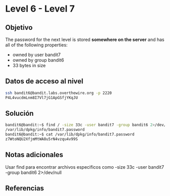 # Level 6 - Level 7
## Objetivo
The password for the next level is stored **somewhere on the server** and has all of the following properties:

- owned by user bandit7
- owned by group bandit6
- 33 bytes in size
## Datos de acceso al nivel
```bash
ssh bandit6@bandit.labs.overthewire.org -p 2220
P4L4vucdmLnm8I7Vl7jG1ApGSfjYKqJU
```

## Solución
```bash
bandit6@bandit:~$ find / -size 33c -user bandit7 -group bandit6 2>/dev/null
/var/lib/dpkg/info/bandit7.password
bandit6@bandit:~$ cat /var/lib/dpkg/info/bandit7.password
z7WtoNQU2XfjmMtWA8u5rN4vzqu4v99S
```
## Notas adicionales
Usar find para encontrar archivos especificos como -size 33c -user bandit7 -group bandit6 2>/dev/null
## Referencias
